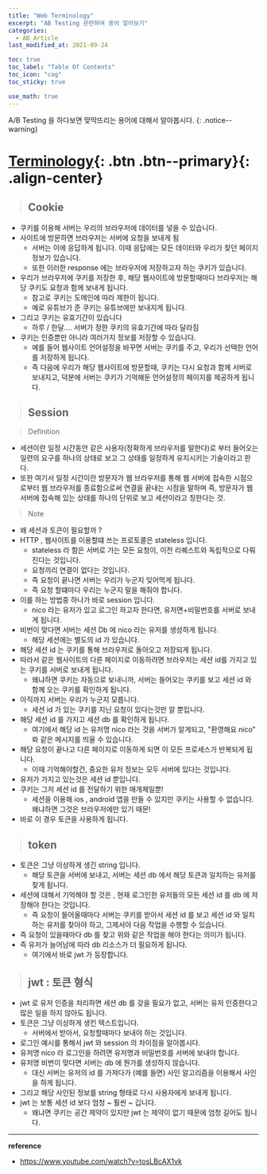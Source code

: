 ```yaml
---
title: "Web Terminology"
excerpt: "AB Testing 관련하여 용어 알아보기"
categories:
  - AB_Article
last_modified_at: 2021-09-24

toc: true
toc_label: "Table Of Contents"
toc_icon: "cog"
toc_sticky: true

use_math: true
---
```


 A/B Testing 을 하다보면 맞딱뜨리는 용어에 대해서 알아봅시다. 
{: .notice--warning}

# [Terminology](#link){: .btn .btn--primary}{: .align-center}

> ## Cookie

- 쿠키를 이용해 서버는 우리의 브라우저에 데이터를 넣을 수 있습니다.
- 사이트에 방문하면 브라우저는 서버에 요청을 보내게 됨
  - 서버는 이에 응답하게 됩니다. 이때 응답에는 모든 데이터와 우리가 찾던 페이지 정보가 있습니다. 
  - 또한 이러한 response 에는 브라우저에 저장하고자 하는 쿠키가 있습니다.
- 우리가 브라우저에 쿠키를 저장한 후, 해당 웹사이트에 방문할때마다 브라우저는 해당 쿠키도 요청과 함께 보내게 됩니다.
  - 참고로 쿠키는 도메인에 따라 제한이 됩니다. 
  - 예로 유튜브가 준 쿠키는 유튜브에만 보내지게 됩니다. 
- 그리고 쿠키는 유효기간이 있습니다
  - 하루 / 한달.... 서버가 정한 쿠키의 유효기간에 따라 달라짐
- 쿠키는 인증뿐만 아니라 여러가지 정보를 저장할 수 있습니다.
  - 예를 들어 웹사이트 언어설정을 바꾸면 서버는 쿠키를 주고, 우리가 선택한 언어를 저장하게 됩니다. 
  - 즉 다음에 우리가 해당 웹사이트에 방문할때, 쿠키는 다시 요청과 함께 서버로 보내지고, 덕분에 서버는 쿠키가 기억해둔 언어설정의 페이지를 제공하게 됩니다.

> ## Session

> Definition

- 세션이란 일정 시간동안 같은 사용자(정확하게 브라우저를 말한다)로 부터 들어오는 일련의 요구를 하나의 상태로 보고 그 상태를 일정하게 유지시키는 기술이라고 한다.
- 또한 여기서 일정 시간이란 방문자가 웹 브라우저를 통해 웹 서버에 접속한 시점으로부터 웹 브라우저를 종료함으로써 연결을 끝내는 시점을 말하며 즉, 방문자가 웹서버에 접속해 있는 상태를 하나의 단위로 보고 세션이라고 칭한다는 것.

> Note

-  왜 세션과 토큰이 필요할까 ? 
- HTTP , 웹사이트를 이용할떄 쓰는 프로토콜은 stateless 입니다. 
  - stateless 라 함은 서버로 가는 모든 요청이, 이전 리퀘스트와 독립적으로 다뤄진다는 것입니다.
  - 요청끼리 연결이 없다는 것입니다. 
  - 즉 요청이 끝나면 서버는 우리가 누군지 잊어먹게 됩니다.
  - 즉 요청 할떄마다 우리는 누군지 말을 해줘야 합니다. 
- 이를 하는 방법중 하나가 바로 session 입니다.
  - nico 라는 유저가 있고 로그인 하고자 한다면, 유저면+비밀번호를 서버로 보내게 됩니다.
- 비번이 맞다면 서버는 세션 Db 에 nico 라는 유저를 생성하게 됩니다.
  - 해당 세션에는 별도의 id 가 있습니다.
- 해당 세션 id 는 쿠키를 통해 브라우저로 돌아오고 저장되게 됩니다.
- 따라서 같은 웹사이트의 다른 페이지로 이동하려면 브라우저는 세션 id를 가지고 있는 쿠키를 서버로 보내게 됩니다.
  - 왜냐하면 쿠키는 자동으로 보내니까, 서버는 들어오는 쿠키를 보고 세션 id 와 함께 오는 쿠키를 확인하게 됩니다. 
- 아직까지 서버는 우리가 누군지 모릅니다. 
  - 세션 id 가 있는 쿠키를 지닌 요청이 있다는것만 알 뿐입니다.
- 해당 세션 id 를 가지고 세션 db 를 확인하게 됩니다.
  - 여기에서 해당 id 는 유저명 nico 라는 것을 서버가 알게되고, "환영해요 nico" 롸 같은 메시지를 띄울 수 있습니다.
- 해당 요청이 끝나고 다른 페이지로 이동하게 되면 이 모든 프로세스가 반복되게 됩니다.
  - 이때 기억해야할건, 중요한 유저 정보는 모두 서버에 있다는 것입니다. 
- 유저가 가지고 있는것은 세션 id 뿐입니다.
- 쿠키는 그저 세션 id 를 전달하기 위한 매개체일뿐!
  - 세션을 이용해 ios , android 앱을 만들 수 있지만 쿠키는 사용할 수 없습니다. 왜냐하면 그것은 브라우저에만 있기 때문!
- 바로 이 경우 토큰을 사용하게 됩니다.

> ## token

- 토큰은 그냥 이상하게 생긴 string 입니다.
  - 해당 토큰을 서버에 보내고, 서버는 세션 db 에서 해당 토큰과 일치하는 유저를 찾게 됩니다.
- 세션에 대해서 기억해야 할 것은 , 현재 로그인한 유저들의 모든 세션 id 를 db 에 저장해야 한다는 것입니다.
  - 즉 요청이 들어올때마다 서버는 쿠키를 받아서 세션 id 를 보고 세션 id 와 일치하는 유저를 찾아야 하고, 그제서야 다음 작업을 수행할 수 있습니다.
- 즉 요청이 있을때마다 db 를 찾고 위와 같은 작업을 해야 한다는 의미가 됩니다.
- 즉 유저가 늘어남에 따라 db 리소스가 더 필요하게 됩니다.
  - 여기에서 바로 jwt 가 등장합니다.

> ## jwt : 토큰 형식

- jwt 로 유저 인증을 처리하면 세션 db 를 갖을 필요가 없고, 서버는 유저 인증한다고 많은 일을 하지 않아도 됩니다.
- 토큰은 그냥 이상하게 생킨 텍스트입니다. 
  - 서버에서 받아서, 요청할때마다 보내야 하는 것입니다. 
- 로그인 예시를 통해서 jwt 와 session 의 차이점을 알아봅시다. 
- 유저명 nico 라 로그인을 하려면 유저명과 비밀번호를 서버에 보내야 합니다.
- 유저명 비번이 맞다면 서버는 db 에 뭔가를 생성하지 않습니다. 
  - 대신 서버는 유저의 id 를 가져다가 (예를 들면) 사인 알고리즘을 이용해서 사인을 하게 됩니다.
- 그리고 해당 사인된 정보를 string 형태로 다시 사용자에게 보내게 됩니다. 
- jwt 는 보통 세션 id 보다 엄청 ~ 훨씬 ~ 깁니다.
  - 왜냐면 쿠키는 공간 제약이 있지만 jwt 는 제약이 없기 때문에 엄청 길어도 됩니다.

---

**reference** 

- https://www.youtube.com/watch?v=tosLBcAX1vk
